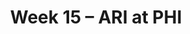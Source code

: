 ---
layout: game
title: Week 15 – ARI at PHI
season: 2015
game_id: 2015_15_ARI_PHI
away_team: ARI
home_team: PHI
---